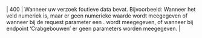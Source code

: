 | 400 | Wanneer uw verzoek foutieve data bevat. Bijvoorbeeld: Wanneer het veld numeriek is, maar er geen numerieke waarde wordt meegegeven of wanneer bij de request parameter een . wordt meegegeven, of wanneer bij endpoint ‘Crabgebouwen’ er geen parameters worden meegegeven. | 
